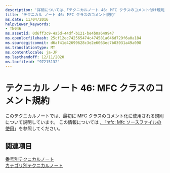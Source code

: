```yaml
---
description: '詳細については、「テクニカルノート 46: MFC クラスのコメント付け規則」を参照してください。'
title: 'テクニカル ノート 46: MFC クラスのコメント規約'
ms.date: 11/04/2016
helpviewer_keywords:
- TN046
ms.assetid: 0d6ff3c9-4a5d-44df-b121-be4b0a649947
ms.openlocfilehash: 25cf12ec742565474c474581a046d729f6a0a184
ms.sourcegitcommit: d6af41e42699628c3e2e6063ec7b03931a49a098
ms.translationtype: MT
ms.contentlocale: ja-JP
ms.lasthandoff: 12/11/2020
ms.locfileid: "97215132"
---
```

# <a name="tn046-commenting-conventions-for-the-mfc-classes"></a>テクニカル ノート 46: MFC クラスのコメント規約

このテクニカルノートでは、最初に MFC クラスのコメント化に使用される規則について説明しています。 この情報については [、「mfc: Mfc ソースファイルの使用](../mfc/using-the-mfc-source-files.md)」を参照してください。

## <a name="see-also"></a>関連項目

[番号別テクニカルノート](../mfc/technical-notes-by-number.md)<br/>
[カテゴリ別テクニカルノート](../mfc/technical-notes-by-category.md)
